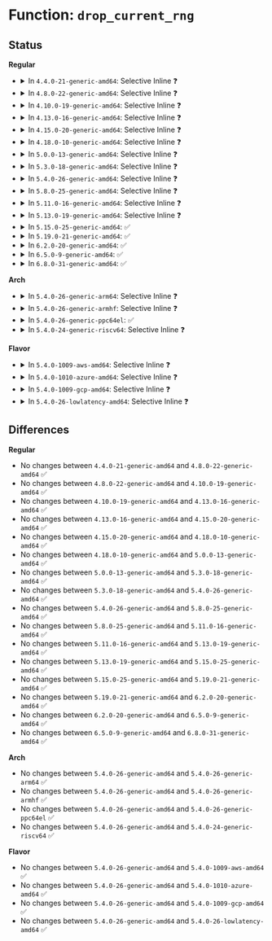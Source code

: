 # Function: <code>drop_current_rng</code>

## Status
<b>Regular</b>
<ul>
<li>
<details>
<summary>In <code>4.4.0-21-generic-amd64</code>: Selective Inline ❓</summary>

```c
void drop_current_rng()
```

```json
{
  "name": "drop_current_rng",
  "collision_type": "Unique Static",
  "inline_type": "Selective",
  "funcs": [
    {
      "addr": 18446744071584196624,
      "name": "drop_current_rng",
      "external": false,
      "loc": "drivers/char/hw_random/core.c:123",
      "file": "drivers/char/hw_random/core.c",
      "inline": "not declared, inlined",
      "caller_inline": [],
      "caller_func": [
        "drivers/char/hw_random/core.c:hwrng_unregister"
      ]
    }
  ],
  "symbols": [
    {
      "addr": 18446744071584196624,
      "name": "drop_current_rng",
      "section": ".text",
      "bind": "STB_LOCAL",
      "size": 81
    }
  ]
}
```
</details>
</li>
<li>
<details>
<summary>In <code>4.8.0-22-generic-amd64</code>: Selective Inline ❓</summary>

```c
void drop_current_rng()
```

```json
{
  "name": "drop_current_rng",
  "collision_type": "Unique Static",
  "inline_type": "Selective",
  "funcs": [
    {
      "addr": 18446744071584535888,
      "name": "drop_current_rng",
      "external": false,
      "loc": "drivers/char/hw_random/core.c:123",
      "file": "drivers/char/hw_random/core.c",
      "inline": "not declared, inlined",
      "caller_inline": [],
      "caller_func": [
        "drivers/char/hw_random/core.c:hwrng_unregister"
      ]
    }
  ],
  "symbols": [
    {
      "addr": 18446744071584535888,
      "name": "drop_current_rng",
      "section": ".text",
      "bind": "STB_LOCAL",
      "size": 81
    }
  ]
}
```
</details>
</li>
<li>
<details>
<summary>In <code>4.10.0-19-generic-amd64</code>: Selective Inline ❓</summary>

```c
void drop_current_rng()
```

```json
{
  "name": "drop_current_rng",
  "collision_type": "Unique Static",
  "inline_type": "Selective",
  "funcs": [
    {
      "addr": 18446744071584718032,
      "name": "drop_current_rng",
      "external": false,
      "loc": "drivers/char/hw_random/core.c:123",
      "file": "drivers/char/hw_random/core.c",
      "inline": "not declared, inlined",
      "caller_inline": [],
      "caller_func": [
        "drivers/char/hw_random/core.c:hwrng_unregister"
      ]
    }
  ],
  "symbols": [
    {
      "addr": 18446744071584718032,
      "name": "drop_current_rng",
      "section": ".text",
      "bind": "STB_LOCAL",
      "size": 85
    }
  ]
}
```
</details>
</li>
<li>
<details>
<summary>In <code>4.13.0-16-generic-amd64</code>: Selective Inline ❓</summary>

```c
void drop_current_rng()
```

```json
{
  "name": "drop_current_rng",
  "collision_type": "Unique Static",
  "inline_type": "Selective",
  "funcs": [
    {
      "addr": 18446744071584799072,
      "name": "drop_current_rng",
      "external": false,
      "loc": "drivers/char/hw_random/core.c:99",
      "file": "drivers/char/hw_random/core.c",
      "inline": "not declared, inlined",
      "caller_inline": [],
      "caller_func": [
        "drivers/char/hw_random/core.c:hwrng_unregister"
      ]
    }
  ],
  "symbols": [
    {
      "addr": 18446744071584799072,
      "name": "drop_current_rng",
      "section": ".text",
      "bind": "STB_LOCAL",
      "size": 84
    }
  ]
}
```
</details>
</li>
<li>
<details>
<summary>In <code>4.15.0-20-generic-amd64</code>: Selective Inline ❓</summary>

```c
void drop_current_rng()
```

```json
{
  "name": "drop_current_rng",
  "collision_type": "Unique Static",
  "inline_type": "Selective",
  "funcs": [
    {
      "addr": 18446744071585219424,
      "name": "drop_current_rng",
      "external": false,
      "loc": "drivers/char/hw_random/core.c:102",
      "file": "drivers/char/hw_random/core.c",
      "inline": "not declared, inlined",
      "caller_inline": [],
      "caller_func": []
    }
  ],
  "symbols": [
    {
      "addr": 18446744071585219424,
      "name": "drop_current_rng",
      "section": ".text",
      "bind": "STB_LOCAL",
      "size": 91
    }
  ]
}
```
</details>
</li>
<li>
<details>
<summary>In <code>4.18.0-10-generic-amd64</code>: Selective Inline ❓</summary>

```c
void drop_current_rng()
```

```json
{
  "name": "drop_current_rng",
  "collision_type": "Unique Static",
  "inline_type": "Selective",
  "funcs": [
    {
      "addr": 18446744071585457120,
      "name": "drop_current_rng",
      "external": false,
      "loc": "drivers/char/hw_random/core.c:102",
      "file": "drivers/char/hw_random/core.c",
      "inline": "not declared, inlined",
      "caller_inline": [],
      "caller_func": [
        "drivers/char/hw_random/core.c:hwrng_unregister"
      ]
    }
  ],
  "symbols": [
    {
      "addr": 18446744071585457120,
      "name": "drop_current_rng",
      "section": ".text",
      "bind": "STB_LOCAL",
      "size": 93
    }
  ]
}
```
</details>
</li>
<li>
<details>
<summary>In <code>5.0.0-13-generic-amd64</code>: Selective Inline ❓</summary>

```c
void drop_current_rng()
```

```json
{
  "name": "drop_current_rng",
  "collision_type": "Unique Static",
  "inline_type": "Selective",
  "funcs": [
    {
      "addr": 18446744071585580656,
      "name": "drop_current_rng",
      "external": false,
      "loc": "drivers/char/hw_random/core.c:102",
      "file": "drivers/char/hw_random/core.c",
      "inline": "not declared, inlined",
      "caller_inline": [],
      "caller_func": [
        "drivers/char/hw_random/core.c:hwrng_unregister"
      ]
    }
  ],
  "symbols": [
    {
      "addr": 18446744071585580656,
      "name": "drop_current_rng",
      "section": ".text",
      "bind": "STB_LOCAL",
      "size": 93
    }
  ]
}
```
</details>
</li>
<li>
<details>
<summary>In <code>5.3.0-18-generic-amd64</code>: Selective Inline ❓</summary>

```c
void drop_current_rng()
```

```json
{
  "name": "drop_current_rng",
  "collision_type": "Unique Static",
  "inline_type": "Selective",
  "funcs": [
    {
      "addr": 18446744071585800784,
      "name": "drop_current_rng",
      "external": false,
      "loc": "drivers/char/hw_random/core.c:102",
      "file": "drivers/char/hw_random/core.c",
      "inline": "not declared, inlined",
      "caller_inline": [],
      "caller_func": [
        "drivers/char/hw_random/core.c:hwrng_unregister"
      ]
    }
  ],
  "symbols": [
    {
      "addr": 18446744071585800784,
      "name": "drop_current_rng",
      "section": ".text",
      "bind": "STB_LOCAL",
      "size": 93
    }
  ]
}
```
</details>
</li>
<li>
<details>
<summary>In <code>5.4.0-26-generic-amd64</code>: Selective Inline ❓</summary>

```c
void drop_current_rng()
```

```json
{
  "name": "drop_current_rng",
  "collision_type": "Unique Static",
  "inline_type": "Selective",
  "funcs": [
    {
      "addr": 18446744071585943552,
      "name": "drop_current_rng",
      "external": false,
      "loc": "drivers/char/hw_random/core.c:102",
      "file": "drivers/char/hw_random/core.c",
      "inline": "not declared, inlined",
      "caller_inline": [],
      "caller_func": [
        "drivers/char/hw_random/core.c:hwrng_unregister"
      ]
    }
  ],
  "symbols": [
    {
      "addr": 18446744071585943552,
      "name": "drop_current_rng",
      "section": ".text",
      "bind": "STB_LOCAL",
      "size": 94
    }
  ]
}
```
</details>
</li>
<li>
<details>
<summary>In <code>5.8.0-25-generic-amd64</code>: Selective Inline ❓</summary>

```c
void drop_current_rng()
```

```json
{
  "name": "drop_current_rng",
  "collision_type": "Unique Static",
  "inline_type": "Selective",
  "funcs": [
    {
      "addr": 18446744071586681664,
      "name": "drop_current_rng",
      "external": false,
      "loc": "drivers/char/hw_random/core.c:102",
      "file": "drivers/char/hw_random/core.c",
      "inline": "not declared, inlined",
      "caller_inline": [],
      "caller_func": [
        "drivers/char/hw_random/core.c:hwrng_unregister",
        "drivers/char/hw_random/core.c:enable_best_rng"
      ]
    }
  ],
  "symbols": [
    {
      "addr": 18446744071586681664,
      "name": "drop_current_rng",
      "section": ".text",
      "bind": "STB_LOCAL",
      "size": 120
    }
  ]
}
```
</details>
</li>
<li>
<details>
<summary>In <code>5.11.0-16-generic-amd64</code>: Selective Inline ❓</summary>

```c
void drop_current_rng()
```

```json
{
  "name": "drop_current_rng",
  "collision_type": "Unique Static",
  "inline_type": "Selective",
  "funcs": [
    {
      "addr": 18446744071586791152,
      "name": "drop_current_rng",
      "external": false,
      "loc": "drivers/char/hw_random/core.c:102",
      "file": "drivers/char/hw_random/core.c",
      "inline": "not declared, inlined",
      "caller_inline": [],
      "caller_func": [
        "drivers/char/hw_random/core.c:hwrng_unregister",
        "drivers/char/hw_random/core.c:enable_best_rng"
      ]
    }
  ],
  "symbols": [
    {
      "addr": 18446744071586791152,
      "name": "drop_current_rng",
      "section": ".text",
      "bind": "STB_LOCAL",
      "size": 120
    }
  ]
}
```
</details>
</li>
<li>
<details>
<summary>In <code>5.13.0-19-generic-amd64</code>: Selective Inline ❓</summary>

```c
void drop_current_rng()
```

```json
{
  "name": "drop_current_rng",
  "collision_type": "Unique Static",
  "inline_type": "Selective",
  "funcs": [
    {
      "addr": 18446744071586671312,
      "name": "drop_current_rng",
      "external": false,
      "loc": "drivers/char/hw_random/core.c:102",
      "file": "drivers/char/hw_random/core.c",
      "inline": "not declared, inlined",
      "caller_inline": [],
      "caller_func": [
        "drivers/char/hw_random/core.c:hwrng_unregister",
        "drivers/char/hw_random/core.c:enable_best_rng"
      ]
    }
  ],
  "symbols": [
    {
      "addr": 18446744071586671312,
      "name": "drop_current_rng",
      "section": ".text",
      "bind": "STB_LOCAL",
      "size": 120
    }
  ]
}
```
</details>
</li>
<li>
<details>
<summary>In <code>5.15.0-25-generic-amd64</code>: ✅</summary>

```c
void drop_current_rng()
```

```json
{
  "name": "drop_current_rng",
  "collision_type": "Unique Static",
  "inline_type": "No",
  "funcs": [
    {
      "addr": 18446744071587218592,
      "name": "drop_current_rng",
      "external": false,
      "loc": "drivers/char/hw_random/core.c:102",
      "file": "drivers/char/hw_random/core.c",
      "inline": "seen, unknown",
      "caller_inline": [],
      "caller_func": [
        "drivers/char/hw_random/core.c:hwrng_unregister",
        "drivers/char/hw_random/core.c:enable_best_rng",
        "drivers/char/hw_random/core.c:set_current_rng"
      ]
    }
  ],
  "symbols": [
    {
      "addr": 18446744071587218592,
      "name": "drop_current_rng",
      "section": ".text",
      "bind": "STB_LOCAL",
      "size": 120
    }
  ]
}
```
</details>
</li>
<li>
<details>
<summary>In <code>5.19.0-21-generic-amd64</code>: ✅</summary>

```c
void drop_current_rng()
```

```json
{
  "name": "drop_current_rng",
  "collision_type": "Unique Static",
  "inline_type": "No",
  "funcs": [
    {
      "addr": 18446744071588524272,
      "name": "drop_current_rng",
      "external": false,
      "loc": "drivers/char/hw_random/core.c:102",
      "file": "drivers/char/hw_random/core.c",
      "inline": "seen, unknown",
      "caller_inline": [],
      "caller_func": [
        "drivers/char/hw_random/core.c:hwrng_unregister",
        "drivers/char/hw_random/core.c:enable_best_rng",
        "drivers/char/hw_random/core.c:set_current_rng"
      ]
    }
  ],
  "symbols": [
    {
      "addr": 18446744071588524272,
      "name": "drop_current_rng",
      "section": ".text",
      "bind": "STB_LOCAL",
      "size": 130
    }
  ]
}
```
</details>
</li>
<li>
<details>
<summary>In <code>6.2.0-20-generic-amd64</code>: ✅</summary>

```c
void drop_current_rng()
```

```json
{
  "name": "drop_current_rng",
  "collision_type": "Unique Static",
  "inline_type": "No",
  "funcs": [
    {
      "addr": 18446744071589967776,
      "name": "drop_current_rng",
      "external": false,
      "loc": "drivers/char/hw_random/core.c:113",
      "file": "drivers/char/hw_random/core.c",
      "inline": "seen, unknown",
      "caller_inline": [],
      "caller_func": [
        "drivers/char/hw_random/core.c:hwrng_unregister",
        "drivers/char/hw_random/core.c:enable_best_rng"
      ]
    }
  ],
  "symbols": [
    {
      "addr": 18446744071589967776,
      "name": "drop_current_rng",
      "section": ".text",
      "bind": "STB_LOCAL",
      "size": 130
    }
  ]
}
```
</details>
</li>
<li>
<details>
<summary>In <code>6.5.0-9-generic-amd64</code>: ✅</summary>

```c
void drop_current_rng()
```

```json
{
  "name": "drop_current_rng",
  "collision_type": "Unique Static",
  "inline_type": "No",
  "funcs": [
    {
      "addr": 18446744071590277376,
      "name": "drop_current_rng",
      "external": false,
      "loc": "drivers/char/hw_random/core.c:113",
      "file": "drivers/char/hw_random/core.c",
      "inline": "seen, unknown",
      "caller_inline": [],
      "caller_func": [
        "drivers/char/hw_random/core.c:hwrng_unregister",
        "drivers/char/hw_random/core.c:enable_best_rng"
      ]
    }
  ],
  "symbols": [
    {
      "addr": 18446744071590277376,
      "name": "drop_current_rng",
      "section": ".text",
      "bind": "STB_LOCAL",
      "size": 130
    }
  ]
}
```
</details>
</li>
<li>
<details>
<summary>In <code>6.8.0-31-generic-amd64</code>: ✅</summary>

```c
void drop_current_rng()
```

```json
{
  "name": "drop_current_rng",
  "collision_type": "Unique Static",
  "inline_type": "No",
  "funcs": [
    {
      "addr": 18446744071590618320,
      "name": "drop_current_rng",
      "external": false,
      "loc": "drivers/char/hw_random/core.c:115",
      "file": "drivers/char/hw_random/core.c",
      "inline": "seen, unknown",
      "caller_inline": [],
      "caller_func": [
        "drivers/char/hw_random/core.c:hwrng_unregister",
        "drivers/char/hw_random/core.c:enable_best_rng"
      ]
    }
  ],
  "symbols": [
    {
      "addr": 18446744071590618320,
      "name": "drop_current_rng",
      "section": ".text",
      "bind": "STB_LOCAL",
      "size": 130
    }
  ]
}
```
</details>
</li>
</ul>
<b>Arch</b>
<ul>
<li>
<details>
<summary>In <code>5.4.0-26-generic-arm64</code>: Selective Inline ❓</summary>

```c
void drop_current_rng()
```

```json
{
  "name": "drop_current_rng",
  "collision_type": "Unique Static",
  "inline_type": "Selective",
  "funcs": [
    {
      "addr": 18446603336498769280,
      "name": "drop_current_rng",
      "external": false,
      "loc": "drivers/char/hw_random/core.c:102",
      "file": "drivers/char/hw_random/core.c",
      "inline": "not declared, inlined",
      "caller_inline": [],
      "caller_func": [
        "drivers/char/hw_random/core.c:hwrng_unregister"
      ]
    }
  ],
  "symbols": [
    {
      "addr": 18446603336498769280,
      "name": "drop_current_rng",
      "section": ".text",
      "bind": "STB_LOCAL",
      "size": 120
    }
  ]
}
```
</details>
</li>
<li>
<details>
<summary>In <code>5.4.0-26-generic-armhf</code>: Selective Inline ❓</summary>

```c
void drop_current_rng()
```

```json
{
  "name": "drop_current_rng",
  "collision_type": "Unique Static",
  "inline_type": "Selective",
  "funcs": [
    {
      "addr": 3231385460,
      "name": "drop_current_rng",
      "external": false,
      "loc": "drivers/char/hw_random/core.c:102",
      "file": "drivers/char/hw_random/core.c",
      "inline": "not declared, inlined",
      "caller_inline": [],
      "caller_func": [
        "drivers/char/hw_random/core.c:hwrng_unregister"
      ]
    }
  ],
  "symbols": [
    {
      "addr": 3231385460,
      "name": "drop_current_rng",
      "section": ".text",
      "bind": "STB_LOCAL",
      "size": 124
    }
  ]
}
```
</details>
</li>
<li>
<details>
<summary>In <code>5.4.0-26-generic-ppc64el</code>: ✅</summary>

```c
void drop_current_rng()
```

```json
{
  "name": "drop_current_rng",
  "collision_type": "Unique Static",
  "inline_type": "No",
  "funcs": [
    {
      "addr": 13835058055291931312,
      "name": "drop_current_rng",
      "external": false,
      "loc": "drivers/char/hw_random/core.c:102",
      "file": "drivers/char/hw_random/core.c",
      "inline": "seen, unknown",
      "caller_inline": [],
      "caller_func": [
        "drivers/char/hw_random/core.c:hwrng_unregister",
        "drivers/char/hw_random/core.c:enable_best_rng",
        "drivers/char/hw_random/core.c:set_current_rng"
      ]
    }
  ],
  "symbols": [
    {
      "addr": 13835058055291931312,
      "name": "drop_current_rng",
      "section": ".text",
      "bind": "STB_LOCAL",
      "size": 204
    }
  ]
}
```
</details>
</li>
<li>
<details>
<summary>In <code>5.4.0-24-generic-riscv64</code>: Selective Inline ❓</summary>

```c
void drop_current_rng()
```

```json
{
  "name": "drop_current_rng",
  "collision_type": "Unique Static",
  "inline_type": "Selective",
  "funcs": [
    {
      "addr": 18446743936276265362,
      "name": "drop_current_rng",
      "external": false,
      "loc": "drivers/char/hw_random/core.c:102",
      "file": "drivers/char/hw_random/core.c",
      "inline": "not declared, inlined",
      "caller_inline": [],
      "caller_func": [
        "drivers/char/hw_random/core.c:hwrng_unregister"
      ]
    }
  ],
  "symbols": [
    {
      "addr": 18446743936276265362,
      "name": "drop_current_rng",
      "section": ".text",
      "bind": "STB_LOCAL",
      "size": 108
    }
  ]
}
```
</details>
</li>
</ul>
<b>Flavor</b>
<ul>
<li>
<details>
<summary>In <code>5.4.0-1009-aws-amd64</code>: Selective Inline ❓</summary>

```c
void drop_current_rng()
```

```json
{
  "name": "drop_current_rng",
  "collision_type": "Unique Static",
  "inline_type": "Selective",
  "funcs": [
    {
      "addr": 18446744071585704528,
      "name": "drop_current_rng",
      "external": false,
      "loc": "drivers/char/hw_random/core.c:102",
      "file": "drivers/char/hw_random/core.c",
      "inline": "not declared, inlined",
      "caller_inline": [],
      "caller_func": [
        "drivers/char/hw_random/core.c:hwrng_unregister"
      ]
    }
  ],
  "symbols": [
    {
      "addr": 18446744071585704528,
      "name": "drop_current_rng",
      "section": ".text",
      "bind": "STB_LOCAL",
      "size": 94
    }
  ]
}
```
</details>
</li>
<li>
<details>
<summary>In <code>5.4.0-1010-azure-amd64</code>: Selective Inline ❓</summary>

```c
void drop_current_rng()
```

```json
{
  "name": "drop_current_rng",
  "collision_type": "Unique Static",
  "inline_type": "Selective",
  "funcs": [
    {
      "addr": 18446744071585563728,
      "name": "drop_current_rng",
      "external": false,
      "loc": "drivers/char/hw_random/core.c:102",
      "file": "drivers/char/hw_random/core.c",
      "inline": "not declared, inlined",
      "caller_inline": [],
      "caller_func": [
        "drivers/char/hw_random/core.c:hwrng_unregister"
      ]
    }
  ],
  "symbols": [
    {
      "addr": 18446744071585563728,
      "name": "drop_current_rng",
      "section": ".text",
      "bind": "STB_LOCAL",
      "size": 94
    }
  ]
}
```
</details>
</li>
<li>
<details>
<summary>In <code>5.4.0-1009-gcp-amd64</code>: Selective Inline ❓</summary>

```c
void drop_current_rng()
```

```json
{
  "name": "drop_current_rng",
  "collision_type": "Unique Static",
  "inline_type": "Selective",
  "funcs": [
    {
      "addr": 18446744071585893568,
      "name": "drop_current_rng",
      "external": false,
      "loc": "drivers/char/hw_random/core.c:102",
      "file": "drivers/char/hw_random/core.c",
      "inline": "not declared, inlined",
      "caller_inline": [],
      "caller_func": [
        "drivers/char/hw_random/core.c:hwrng_unregister"
      ]
    }
  ],
  "symbols": [
    {
      "addr": 18446744071585893568,
      "name": "drop_current_rng",
      "section": ".text",
      "bind": "STB_LOCAL",
      "size": 94
    }
  ]
}
```
</details>
</li>
<li>
<details>
<summary>In <code>5.4.0-26-lowlatency-amd64</code>: Selective Inline ❓</summary>

```c
void drop_current_rng()
```

```json
{
  "name": "drop_current_rng",
  "collision_type": "Unique Static",
  "inline_type": "Selective",
  "funcs": [
    {
      "addr": 18446744071586001552,
      "name": "drop_current_rng",
      "external": false,
      "loc": "drivers/char/hw_random/core.c:102",
      "file": "drivers/char/hw_random/core.c",
      "inline": "not declared, inlined",
      "caller_inline": [],
      "caller_func": [
        "drivers/char/hw_random/core.c:hwrng_unregister"
      ]
    }
  ],
  "symbols": [
    {
      "addr": 18446744071586001552,
      "name": "drop_current_rng",
      "section": ".text",
      "bind": "STB_LOCAL",
      "size": 94
    }
  ]
}
```
</details>
</li>
</ul>

## Differences
<b>Regular</b>
<ul>
<li>
No changes between <code>4.4.0-21-generic-amd64</code> and <code>4.8.0-22-generic-amd64</code> ✅
</li>
<li>
No changes between <code>4.8.0-22-generic-amd64</code> and <code>4.10.0-19-generic-amd64</code> ✅
</li>
<li>
No changes between <code>4.10.0-19-generic-amd64</code> and <code>4.13.0-16-generic-amd64</code> ✅
</li>
<li>
No changes between <code>4.13.0-16-generic-amd64</code> and <code>4.15.0-20-generic-amd64</code> ✅
</li>
<li>
No changes between <code>4.15.0-20-generic-amd64</code> and <code>4.18.0-10-generic-amd64</code> ✅
</li>
<li>
No changes between <code>4.18.0-10-generic-amd64</code> and <code>5.0.0-13-generic-amd64</code> ✅
</li>
<li>
No changes between <code>5.0.0-13-generic-amd64</code> and <code>5.3.0-18-generic-amd64</code> ✅
</li>
<li>
No changes between <code>5.3.0-18-generic-amd64</code> and <code>5.4.0-26-generic-amd64</code> ✅
</li>
<li>
No changes between <code>5.4.0-26-generic-amd64</code> and <code>5.8.0-25-generic-amd64</code> ✅
</li>
<li>
No changes between <code>5.8.0-25-generic-amd64</code> and <code>5.11.0-16-generic-amd64</code> ✅
</li>
<li>
No changes between <code>5.11.0-16-generic-amd64</code> and <code>5.13.0-19-generic-amd64</code> ✅
</li>
<li>
No changes between <code>5.13.0-19-generic-amd64</code> and <code>5.15.0-25-generic-amd64</code> ✅
</li>
<li>
No changes between <code>5.15.0-25-generic-amd64</code> and <code>5.19.0-21-generic-amd64</code> ✅
</li>
<li>
No changes between <code>5.19.0-21-generic-amd64</code> and <code>6.2.0-20-generic-amd64</code> ✅
</li>
<li>
No changes between <code>6.2.0-20-generic-amd64</code> and <code>6.5.0-9-generic-amd64</code> ✅
</li>
<li>
No changes between <code>6.5.0-9-generic-amd64</code> and <code>6.8.0-31-generic-amd64</code> ✅
</li>
</ul>
<b>Arch</b>
<ul>
<li>
No changes between <code>5.4.0-26-generic-amd64</code> and <code>5.4.0-26-generic-arm64</code> ✅
</li>
<li>
No changes between <code>5.4.0-26-generic-amd64</code> and <code>5.4.0-26-generic-armhf</code> ✅
</li>
<li>
No changes between <code>5.4.0-26-generic-amd64</code> and <code>5.4.0-26-generic-ppc64el</code> ✅
</li>
<li>
No changes between <code>5.4.0-26-generic-amd64</code> and <code>5.4.0-24-generic-riscv64</code> ✅
</li>
</ul>
<b>Flavor</b>
<ul>
<li>
No changes between <code>5.4.0-26-generic-amd64</code> and <code>5.4.0-1009-aws-amd64</code> ✅
</li>
<li>
No changes between <code>5.4.0-26-generic-amd64</code> and <code>5.4.0-1010-azure-amd64</code> ✅
</li>
<li>
No changes between <code>5.4.0-26-generic-amd64</code> and <code>5.4.0-1009-gcp-amd64</code> ✅
</li>
<li>
No changes between <code>5.4.0-26-generic-amd64</code> and <code>5.4.0-26-lowlatency-amd64</code> ✅
</li>
</ul>
